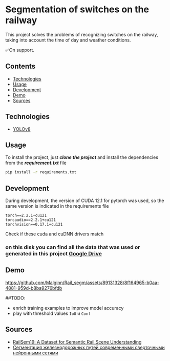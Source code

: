 # Segmentation of switches on the railway
This project solves the problems of recognizing switches on the railway, taking into account the time of day and weather conditions. 

✅On support.

## Contents
- [Technologies](#Technologies)
- [Usage](#Usage)
- [Development](#Development)
- [Demo](#Demo)
- [Sources](#Sources)

## <a name="Technologies">Technologies</a>
- [YOLOv8](https://github.com/ultralytics/ultralytics)
## <a name="Usage">Usage</a>
To install the project, just ___clone the project___ and install the dependencies from the ___requirement.txt___ file

```sh
pip install -r requirements.txt
```

## <a name="Development">Development</a>
During development, the version of CUDA 12.1 for pytorch was used, so the same version is indicated in the requirements file
```
torch==2.2.1+cu121
torcaudio==2.2.1+cu121
torchvision==0.17.1+cu121
```
Check if these cuda and cuDNN drivers match

### on this disk you can find all the data that was used or generated in this project [Google Drive](https://drive.google.com/drive/folders/1fTvgyfbYXH-9kYn9OYU3ISHZQnuNmelm?usp=sharing)

## <a name="Demo">Demo</a>

https://github.com/Malginn/Rail_segm/assets/89131328/8f164965-b0aa-4881-959d-b8ba9276bfdb

##TODO:
- enrich training examples to improve model accuracy
- play with threshold values `IoU` и `Conf`


## <a name="Sources">Sources</a>
- [RailSem19: A Dataset for Semantic Rail Scene Understanding](https://openaccess.thecvf.com/content_CVPRW_2019/papers/WAD/Zendel_RailSem19_A_Dataset_for_Semantic_Rail_Scene_Understanding_CVPRW_2019_paper.pdf)
- [Сегментация железнодорожных путей современными сверточными нейронными сетями](https://www.researchgate.net/publication/371681469_Segmentacia_zeleznodoroznyh_putej_sovremennymi_svertocnymi_nejronnymi_setami)
